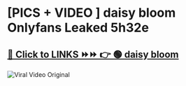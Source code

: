 
 # [PICS + VIDEO ] daisy bloom Onlyfans Leaked 5h32e

## <h2><a href="https://clipsfans.com/daisy_bloom&ref=git">🔗 Click to LINKS ⏩⏩ 👉 🟢 daisy bloom </a></h2>

<a href="https://clipsfans.com/daisy_bloom&ref=git" rel="nofollow" data-target="animated-image.originalLink"><img src="https://i.ibb.co.com/xMMVF88/686577567.gif" alt="Viral Video Original" style="max-width: 100%; display: inline-block;" data-target="animated-image.originalImage"></a>


